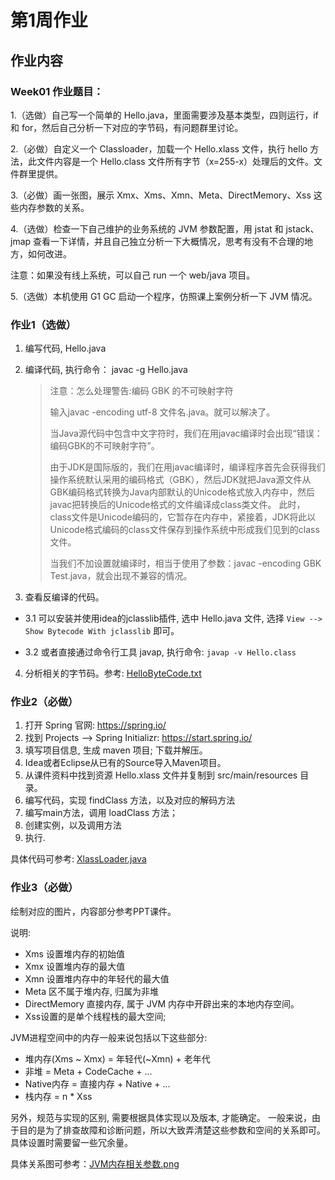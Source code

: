 # 第1周作业

## 作业内容

### Week01 作业题目：

1.（选做）自己写一个简单的 Hello.java，里面需要涉及基本类型，四则运行，if 和 for，然后自己分析一下对应的字节码，有问题群里讨论。

2.（必做）自定义一个 Classloader，加载一个 Hello.xlass 文件，执行 hello 方法，此文件内容是一个 Hello.class 文件所有字节（x=255-x）处理后的文件。文件群里提供。

3.（必做）画一张图，展示 Xmx、Xms、Xmn、Meta、DirectMemory、Xss 这些内存参数的关系。

4.（选做）检查一下自己维护的业务系统的 JVM 参数配置，用 jstat 和 jstack、jmap 查看一下详情，并且自己独立分析一下大概情况，思考有没有不合理的地方，如何改进。

注意：如果没有线上系统，可以自己 run 一个 web/java 项目。

5.（选做）本机使用 G1 GC 启动一个程序，仿照课上案例分析一下 JVM 情况。



### 作业1（选做）

1. 编写代码, Hello.java

2. 编译代码, 执行命令： javac -g Hello.java
   > 注意：怎么处理警告:编码 GBK 的不可映射字符
   > 
   > 输入javac  -encoding utf-8  文件名.java。就可以解决了。 
   > 
   > 当Java源代码中包含中文字符时，我们在用javac编译时会出现“错误：编码GBK的不可映射字符”。
   >
   > 由于JDK是国际版的，我们在用javac编译时，编译程序首先会获得我们操作系统默认采用的编码格式（GBK），然后JDK就把Java源文件从GBK编码格式转换为Java内部默认的Unicode格式放入内存中，然后javac把转换后的Unicode格式的文件编译成class类文件。
   > 此时，class文件是Unicode编码的，它暂存在内存中，紧接着，JDK将此以Unicode格式编码的class文件保存到操作系统中形成我们见到的class文件。
   > 
   > 当我们不加设置就编译时，相当于使用了参数：javac -encoding GBK Test.java，就会出现不兼容的情况。

3. 查看反编译的代码。

- 3.1 可以安装并使用idea的jclasslib插件, 选中 Hello.java 文件, 选择 ` View --> Show Bytecode With jclasslib ` 即可。 

- 3.2 或者直接通过命令行工具 javap, 执行命令: ` javap -v Hello.class ` 

4. 分析相关的字节码。参考: [HelloByteCode.txt](01jvm/HelloByteCode.txt)



### 作业2（必做）

1. 打开 Spring 官网: https://spring.io/
2. 找到 Projects --> Spring Initializr: https://start.spring.io/
3. 填写项目信息, 生成 maven 项目; 下载并解压。
4. Idea或者Eclipse从已有的Source导入Maven项目。
5. 从课件资料中找到资源 Hello.xlass 文件并复制到 src/main/resources 目录。
6. 编写代码，实现 findClass 方法，以及对应的解码方法
7. 编写main方法，调用 loadClass 方法；
8. 创建实例，以及调用方法
9. 执行.

具体代码可参考: [XlassLoader.java](https://github.com/CorwinZheng/JavaCourse/blob/main/01jvm/XClassloader/src/main/java/com/zheng/Xlassloader/XlassLoader.java)



### 作业3（必做）

绘制对应的图片，内容部分参考PPT课件。

说明:

- Xms 设置堆内存的初始值
- Xmx 设置堆内存的最大值
- Xmn 设置堆内存中的年轻代的最大值
- Meta 区不属于堆内存, 归属为非堆
- DirectMemory 直接内存, 属于 JVM 内存中开辟出来的本地内存空间。
- Xss设置的是单个线程栈的最大空间;

JVM进程空间中的内存一般来说包括以下这些部分:

- 堆内存(Xms ~ Xmx) = 年轻代(~Xmn) + 老年代
- 非堆 = Meta + CodeCache + ...
- Native内存 = 直接内存 + Native + ...
- 栈内存 = n * Xss

另外，规范与实现的区别, 需要根据具体实现以及版本, 才能确定。 一般来说，由于目的是为了排查故障和诊断问题，所以大致弄清楚这些参数和空间的关系即可。 具体设置时需要留一些冗余量。

具体关系图可参考：[JVM内存相关参数.png](01jvm/JVM内存相关参数.png)



